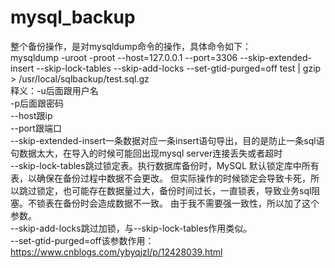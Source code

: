 # mysql_backup
整个备份操作，是对mysqldump命令的操作，具体命令如下：  
mysqldump -uroot -proot --host=127.0.0.1 --port=3306 --skip-extended-insert --skip-lock-tables --skip-add-locks --set-gtid-purged=off test | gzip > /usr/local/sqlbackup/test.sql.gz  
释义：-u后面跟用户名  
-p后面跟密码  
--host跟ip  
--port跟端口  
--skip-extended-insert一条数据对应一条insert语句导出，目的是防止一条sql语句数据太大，在导入的时候可能回出现mysql server连接丢失或者超时  
--skip-lock-tables跳过锁定表。执行数据库备份时，MySQL 默认锁定库中所有表，以确保在备份过程中数据不会更改。
但实际操作的时候锁定会导致卡死，所以跳过锁定，也可能存在数据量过大，备份时间过长，一直锁表，导致业务sql阻塞。不锁表在备份时会造成数据不一致。
由于我不需要强一致性，所以加了这个参数。  
--skip-add-locks跳过加锁，与--skip-lock-tables作用类似。  
--set-gtid-purged=off该参数作用：https://www.cnblogs.com/ybyqjzl/p/12428039.html